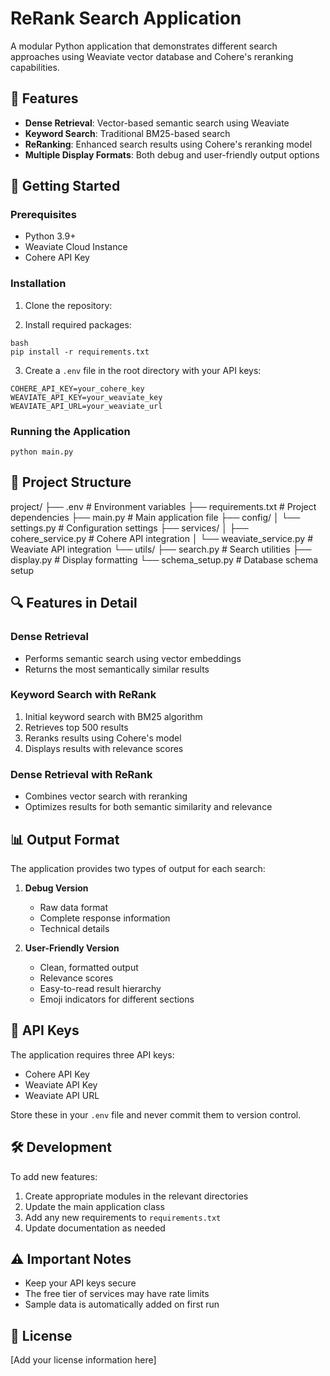 # ReRank Search Application

A modular Python application that demonstrates different search approaches using Weaviate vector database and Cohere's reranking capabilities.

## 🌟 Features

- **Dense Retrieval**: Vector-based semantic search using Weaviate
- **Keyword Search**: Traditional BM25-based search
- **ReRanking**: Enhanced search results using Cohere's reranking model
- **Multiple Display Formats**: Both debug and user-friendly output options

## 🚀 Getting Started

### Prerequisites

- Python 3.9+
- Weaviate Cloud Instance
- Cohere API Key

### Installation

1. Clone the repository: 


2. Install required packages:

```
bash
pip install -r requirements.txt
```


3. Create a `.env` file in the root directory with your API keys:

```
COHERE_API_KEY=your_cohere_key
WEAVIATE_API_KEY=your_weaviate_key
WEAVIATE_API_URL=your_weaviate_url
```


### Running the Application

```
python main.py
```


## 📁 Project Structure

project/
├── .env # Environment variables
├── requirements.txt # Project dependencies
├── main.py # Main application file
├── config/
│ └── settings.py # Configuration settings
├── services/
│ ├── cohere_service.py # Cohere API integration
│ └── weaviate_service.py # Weaviate API integration
└── utils/
├── search.py # Search utilities
├── display.py # Display formatting
└── schema_setup.py # Database schema setup


## 🔍 Features in Detail

### Dense Retrieval
- Performs semantic search using vector embeddings
- Returns the most semantically similar results

### Keyword Search with ReRank
1. Initial keyword search with BM25 algorithm
2. Retrieves top 500 results
3. Reranks results using Cohere's model
4. Displays results with relevance scores

### Dense Retrieval with ReRank
- Combines vector search with reranking
- Optimizes results for both semantic similarity and relevance

## 📊 Output Format

The application provides two types of output for each search:

1. **Debug Version**
   - Raw data format
   - Complete response information
   - Technical details

2. **User-Friendly Version**
   - Clean, formatted output
   - Relevance scores
   - Easy-to-read result hierarchy
   - Emoji indicators for different sections

## 🔑 API Keys

The application requires three API keys:
- Cohere API Key
- Weaviate API Key
- Weaviate API URL

Store these in your `.env` file and never commit them to version control.

## 🛠️ Development

To add new features:
1. Create appropriate modules in the relevant directories
2. Update the main application class
3. Add any new requirements to `requirements.txt`
4. Update documentation as needed

## ⚠️ Important Notes

- Keep your API keys secure
- The free tier of services may have rate limits
- Sample data is automatically added on first run

## 📝 License

[Add your license information here]

